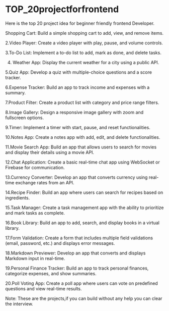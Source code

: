 # TOP_20projectforfrontend

Here is the top 20 project idea for beginner friendly frontend Developer.

Shopping Cart: Build a simple shopping cart to add, view, and remove items.

2.Video Player: Create a video player with play, pause, and volume controls.

3.To-Do List: Implement a to-do list to add, mark as done, and delete tasks.

4. Weather App: Display the current weather for a city using a public API.

 
5.Quiz App: Develop a quiz with multiple-choice questions and a score tracker.

6.Expense Tracker: Build an app to track income and expenses with a summary.

7.Product Filter: Create a product list with category and price range filters.

8.Image Gallery: Design a responsive image gallery with zoom and fullscreen options.

9.Timer: Implement a timer with start, pause, and reset functionalities.

10.Notes App: Create a notes app with add, edit, and delete functionalities. 

11.Movie Search App: Build an app that allows users to search for movies and display their details using a movie API.

12.Chat Application: Create a basic real-time chat app using WebSocket or Firebase for communication.

13.Currency Converter: Develop an app that converts currency using real-time exchange rates from an API.

14.Recipe Finder: Build an app where users can search for recipes based on ingredients.

15.Task Manager: Create a task management app with the ability to prioritize and mark tasks as complete.

16.Book Library: Build an app to add, search, and display books in a virtual library.

17.Form Validation: Create a form that includes multiple field validations (email, password, etc.) and displays error messages.

18.Markdown Previewer: Develop an app that converts and displays Markdown input in real-time.

19.Personal Finance Tracker: Build an app to track personal finances, categorize expenses, and show summaries.

20.Poll Voting App: Create a poll app where users can vote on predefined questions and view real-time results.

Note: These are the projects,if you can build without any help you can clear the interview.

